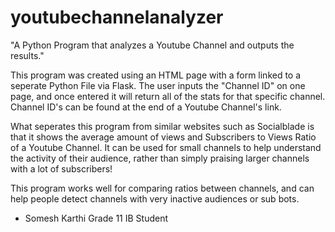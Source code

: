 # youtubechannelanalyzer
"A Python Program that analyzes a Youtube Channel and outputs the results." 

This program was created using an HTML page with a form linked to a seperate Python File via Flask. 
The user inputs the "Channel ID" on one page, and once entered it will return all of the stats for that specific channel. 
Channel ID's can be found at the end of a Youtube Channel's link.

What seperates this program from similar websites such as Socialblade is that it shows the average amount of views and Subscribers to Views Ratio of a Youtube Channel.
It can be used for small channels to help understand the activity of their audience, rather than simply praising larger channels with a lot of subscribers!  

This program works well for comparing ratios between channels, and can help people detect channels with very inactive audiences or sub bots.


- Somesh Karthi 
  Grade 11 IB Student 
